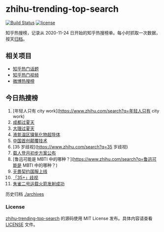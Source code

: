 # zhihu-trending-top-search

[![Build Status](https://github.com/justjavac/zhihu-trending-top-search/workflows/ci/badge.svg?branch=main)](https://github.com/justjavac/zhihu-trending-top-search/actions)
[![license](https://img.shields.io/github/license/justjavac/zhihu-trending-top-search)](https://github.com/justjavac/zhihu-trending-top-search/blob/main/LICENSE)

知乎热搜榜，记录从 2020-11-24
日开始的知乎热搜榜单。每小时抓取一次数据，按天[归档](./archives)。

## 相关项目

- [知乎热门话题](https://github.com/justjavac/zhihu-trending-hot-questions)
- [知乎热门视频](https://github.com/justjavac/zhihu-trending-hot-video)
- [微博热搜榜](https://github.com/justjavac/weibo-trending-hot-search)

## 今日热搜榜

<!-- BEGIN -->
<!-- 最后更新时间 Thu Jul 13 2023 14:13:10 GMT+0800 (China Standard Time) -->

1. [年轻人只有 city work](https://www.zhihu.com/search?q=年轻人只有 city work)
1. [成都过夏天](https://www.zhihu.com/search?q=成都过夏天)
1. [大理过夏天](https://www.zhihu.com/search?q=大理过夏天)
1. [液氮温区镍氧化物超导体](https://www.zhihu.com/search?q=液氮温区镍氧化物超导体)
1. [中国首创颠覆技术](https://www.zhihu.com/search?q=中国首创颠覆技术)
1. [35 岁歧视](https://www.zhihu.com/search?q=35 岁歧视)
1. [载人登月初步方案公布](https://www.zhihu.com/search?q=载人登月初步方案公布)
1. [鲁迅可能是 MBTI 中的哪种？](https://www.zhihu.com/search?q=鲁迅可能是 MBTI
   中的哪种？)
1. [无畏契约国服上线](https://www.zhihu.com/search?q=无畏契约国服上线)
1. [「35+」歧视](https://www.zhihu.com/search?q=「35+」歧视)
1. [朱雀二号运载火箭发射成功](https://www.zhihu.com/search?q=朱雀二号运载火箭发射成功)

<!-- END -->

历史归档 [./archives](./archives)

### License

[zhihu-trending-top-search](https://github.com/justjavac/zhihu-trending-top-search)
的源码使用 MIT License 发布。具体内容请查看 [LICENSE](./LICENSE) 文件。
